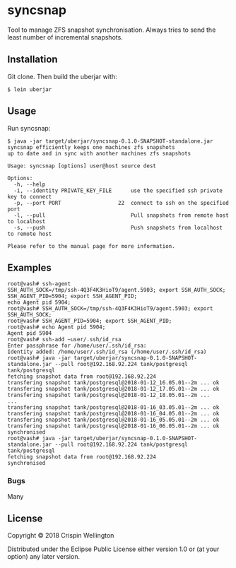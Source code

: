 # syncsnap

Tool to manage ZFS snapshot synchronisation. Always tries to send the least number of incremental snapshots.

## Installation

Git clone. Then build the uberjar with:

```
$ lein uberjar
```

## Usage

Run syncsnap:

    $ java -jar target/uberjar/syncsnap-0.1.0-SNAPSHOT-standalone.jar
    syncsnap efficiently keeps one machines zfs snapshots
    up to date and in sync with another machines zfs snapshots

    Usage: syncsnap [options] user@host source dest

    Options:
      -h, --help
      -i, --identity PRIVATE_KEY_FILE      use the specified ssh private key to connect
      -p, --port PORT                  22  connect to ssh on the specified port
      -l, --pull                           Pull snapshots from remote host to localhost
      -s, --push                           Push snapshots from localhost to remote host

    Please refer to the manual page for more information.

## Examples

```
root@vash# ssh-agent
SSH_AUTH_SOCK=/tmp/ssh-4Q3F4K3HioT9/agent.5903; export SSH_AUTH_SOCK;
SSH_AGENT_PID=5904; export SSH_AGENT_PID;
echo Agent pid 5904;
root@vash# SSH_AUTH_SOCK=/tmp/ssh-4Q3F4K3HioT9/agent.5903; export SSH_AUTH_SOCK;
root@vash# SSH_AGENT_PID=5904; export SSH_AGENT_PID;
root@vash# echo Agent pid 5904;
Agent pid 5904
root@vash# ssh-add ~user/.ssh/id_rsa
Enter passphrase for /home/user/.ssh/id_rsa:
Identity added: /home/user/.ssh/id_rsa (/home/user/.ssh/id_rsa)
root@vash# java -jar target/uberjar/syncsnap-0.1.0-SNAPSHOT-standalone.jar --pull root@192.168.92.224 tank/postgresql tank/postgresql
fetching snapshot data from root@192.168.92.224
transfering snapshot tank/postgresql@2018-01-12_16.05.01--2m ... ok
transfering snapshot tank/postgresql@2018-01-12_17.05.01--2m ... ok
transfering snapshot tank/postgresql@2018-01-12_18.05.01--2m ...
...
transfering snapshot tank/postgresql@2018-01-16_03.05.01--2m ... ok
transfering snapshot tank/postgresql@2018-01-16_04.05.01--2m ... ok
transfering snapshot tank/postgresql@2018-01-16_05.05.01--2m ... ok
transfering snapshot tank/postgresql@2018-01-16_06.05.01--2m ... ok
synchronised
root@vash# java -jar target/uberjar/syncsnap-0.1.0-SNAPSHOT-standalone.jar --pull root@192.168.92.224 tank/postgresql tank/postgresql
fetching snapshot data from root@192.168.92.224
synchronised

```

### Bugs

Many

## License

Copyright © 2018 Crispin Wellington

Distributed under the Eclipse Public License either version 1.0 or (at
your option) any later version.
